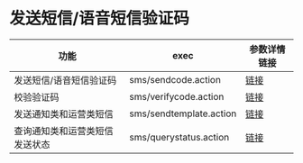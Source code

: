 # 发送短信/语音短信验证码

功能                            | exec                   | 参数详情链接
-------------------------------|------------------------|-------------------
发送短信/语音短信验证码 | sms/sendcode.action | [链接](http://dev.netease.im/docs/product/短信/短信接口指南?#发送短信/语音短信验证码)
校验验证码 | sms/verifycode.action | [链接](http://dev.netease.im/docs/product/短信/短信接口指南?#校验验证码)
发送通知类和运营类短信 | sms/sendtemplate.action | [链接](http://dev.netease.im/docs/product/短信/短信接口指南?#发送通知类和运营类短信)
查询通知类和运营类短信发送状态 | sms/querystatus.action | [链接](http://dev.netease.im/docs/product/短信/短信接口指南?#查询通知类和运营类短信发送状态)